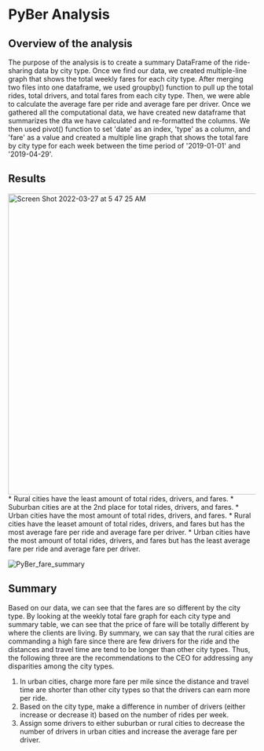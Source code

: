 # PyBer Analysis

## Overview of the analysis 
The purpose of the analysis is to create a summary DataFrame of the ride-sharing data by city type. Once we find our data, we created multiple-line graph that shows the total weekly fares for each city type. After merging two files into one dataframe, we used groupby() function to pull up the total rides, total drivers, and total fares from each city type. Then, we were able to calculate the average fare per ride and average fare per driver. Once we gathered all the computational data, we have created new dataframe that summarizes the dta we have calculated and re-formatted the columns. We then used pivot() function to set 'date' as an index, 'type' as a column, and 'fare' as a value and created a multiple line graph that shows the total fare by city type for each week between the time period of '2019-01-01' and '2019-04-29'.

## Results
<img width="613" alt="Screen Shot 2022-03-27 at 5 47 25 AM" src="https://user-images.githubusercontent.com/83077836/160275977-253dc372-eb5b-41ce-9573-0e889bbbcc69.png">
* Rural cities have the least amount of total rides, drivers, and fares. 
* Suburban cities are at the 2nd place for total rides, drivers, and fares. 
* Urban cities have the most amount of total rides, drivers, and fares. 
* Rural cities have the leaset amount of total rides, drivers, and fares but has the most average fare per ride and average fare per driver. 
* Urban cities have the most amount of total rides, drivers, and fares but has the least average fare per ride and average fare per driver. 

![PyBer_fare_summary](https://user-images.githubusercontent.com/83077836/160276094-1fe19093-08f0-4f3d-86c9-a5dff00387dc.png)

## Summary
Based on our data, we can see that the fares are so different by the city type. By looking at the weekly total fare graph for each city type and summary table, we can see that the price of fare will be totally different by where the clients are living. By summary, we can say that the rural cities are commanding a high fare since there are few drivers for the ride and the distances and travel time are tend to be longer than other city types. Thus, the following three are the recommendations to the CEO for addressing any disparities among the city types.
1. In urban cities, charge more fare per mile since the distance and travel time are shorter than other city types so that the drivers can earn more per ride.  
2. Based on the city type, make a difference in number of drivers (either increase or decrease it) based on the number of rides per week. 
3. Assign some drivers to either suburban or rural cities to decrease the number of drivers in urban cities and increase the average fare per driver. 
